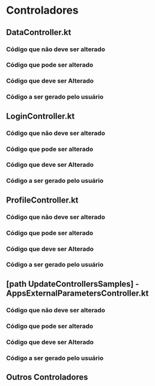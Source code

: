 # Controladores

## DataController.kt

### Código que não deve ser alterado

### Código que pode ser alterado

### Código que deve ser Alterado

### Código a ser gerado pelo usuário

## LoginController.kt

### Código que não deve ser alterado

### Código que pode ser alterado

### Código que deve ser Alterado

### Código a ser gerado pelo usuário

## ProfileController.kt

### Código que não deve ser alterado

### Código que pode ser alterado

### Código que deve ser Alterado

### Código a ser gerado pelo usuário

## [path UpdateControllersSamples] - AppsExternalParametersController.kt

### Código que não deve ser alterado

### Código que pode ser alterado

### Código que deve ser Alterado

### Código a ser gerado pelo usuário

## Outros Controladores
